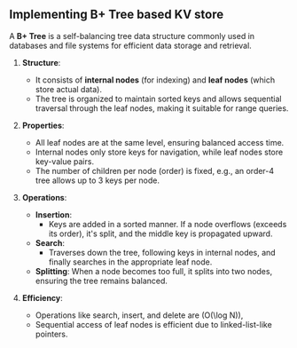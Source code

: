 ## Implementing B+ Tree based KV store
A **B+ Tree** is a self-balancing tree data structure commonly used in databases and file systems for efficient data storage and retrieval.

1. **Structure**: 
   - It consists of **internal nodes** (for indexing) and **leaf nodes** (which store actual data).
   - The tree is organized to maintain sorted keys and allows sequential traversal through the leaf nodes, making it suitable for range queries.

2. **Properties**:
   - All leaf nodes are at the same level, ensuring balanced access time.
   - Internal nodes only store keys for navigation, while leaf nodes store key-value pairs.
   - The number of children per node (order) is fixed, e.g., an order-4 tree allows up to 3 keys per node.

3. **Operations**:
   - **Insertion**: 
     - Keys are added in a sorted manner. If a node overflows (exceeds its order), it's split, and the middle key is propagated upward.
   - **Search**: 
     - Traverses down the tree, following keys in internal nodes, and finally searches in the appropriate leaf node.
   - **Splitting**: When a node becomes too full, it splits into two nodes, ensuring the tree remains balanced.

4. **Efficiency**:
   - Operations like search, insert, and delete are \(O(\log N)\), 
   - Sequential access of leaf nodes is efficient due to linked-list-like pointers.